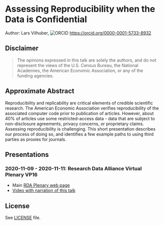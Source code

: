 # Assessing Reproducibility when the Data is Confidential


Author: Lars Vilhuber, ![ORCID](assets/ORCIDiD_icon16x16.png) https://orcid.org/0000-0001-5733-8932

## Disclaimer

> The opinions expressed in this talk are solely the authors, and do not represent the views of the U.S. Census Bureau, the National Academies, the American Economic Association, or any of the funding agencies. 

## Approximate Abstract

Reproducibility and replicability are critical elements of credible scientific research. The American Economic Association verifies reproducibility of the associated computer code prior to publication of articles. However, about 40% of articles use some restricted-access data - data that are subject to non-disclosure agreements, privacy concerns, or proprietary claims. Assessing reproducibility is challenging. This short presentation describes our process of doing so, and identifies a few example paths to using third parties as proxies for journals. 

## Presentations

### 2020-11-09 - 2020-11-11: Research Data Alliance Virtual Plenary VP16

- Main [RDA Plenary web page](https://www.rd-alliance.org/plenaries/rda-16th-plenary-meeting-costa-rica-virtual)
- [Video with narration of this talk](https://www.youtube.com/watch?v=1DYnBiD2zsI)

## License

See [LICENSE](LICENSE) file.
